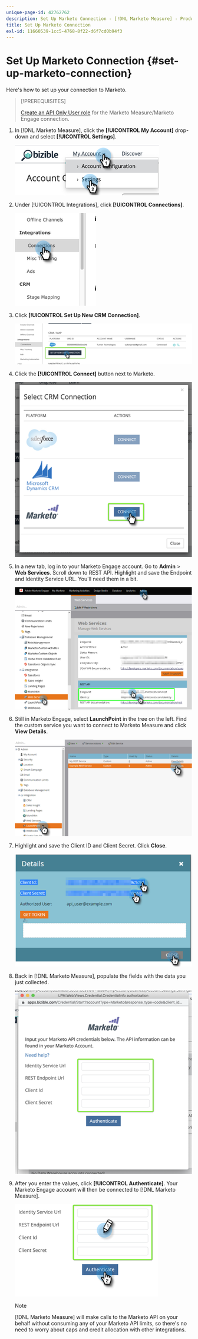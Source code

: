 ```yaml
---
unique-page-id: 42762762
description: Set Up Marketo Connection - [!DNL Marketo Measure] - Product Documentation
title: Set Up Marketo Connection
exl-id: 11660539-1cc5-4768-8f22-d6f7cd0b94f3
---
```

# Set Up Marketo Connection {#set-up-marketo-connection}

Here's how to set up your connection to Marketo.

>[!PREREQUISITES]
>
>[Create an API Only User role](https://experienceleague.adobe.com/docs/marketo/using/product-docs/administration/users-and-roles/create-an-api-only-user.html) for the Marketo Measure/Marketo Engage connection.

1. In [!DNL Marketo Measure], click the **[!UICONTROL My Account]** drop-down and select **[!UICONTROL Settings]**.

   ![](assets/set-up-marketo-connection-1.png)

1. Under [!UICONTROL Integrations], click **[!UICONTROL Connections]**.

   ![](assets/set-up-marketo-connection-2.png)

1. Click **[!UICONTROL Set Up New CRM Connection]**.

   ![](assets/set-up-marketo-connection-3.png)

1. Click the **[!UICONTROL Connect]** button next to Marketo.

   ![](assets/set-up-marketo-connection-4.png)

1. In a new tab, log in to your Marketo Engage account. Go to **Admin** > **Web Services**. Scroll down to REST API. Highlight and save the Endpoint and Identity Service URL. You'll need them in a bit.

   ![](assets/set-up-marketo-connection-5.png)

1. Still in Marketo Engage, select **LaunchPoint** in the tree on the left. Find the custom service you want to connect to Marketo Measure and click **View Details**.

   ![](assets/set-up-marketo-connection-6.png)

1. Highlight and save the Client ID and Client Secret. Click **Close**.

   ![](assets/set-up-marketo-connection-7.png)

1. Back in [!DNL Marketo Measure], populate the fields with the data you just collected.

   ![](assets/set-up-marketo-connection-8.png)

1. After you enter the values, click **[!UICONTROL Authenticate]**. Your Marketo Engage account will then be connected to [!DNL Marketo Measure].

   ![](assets/set-up-marketo-connection-9.png)

   >[!NOTE]
   >
   >[!DNL Marketo Measure] will make calls to the Marketo API on your behalf without consuming any of your Marketo API limits, so there's no need to worry about caps and credit allocation with other integrations.

